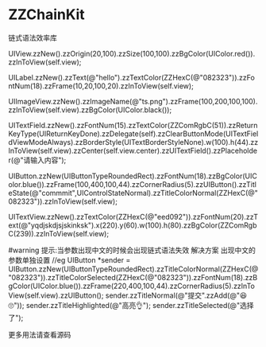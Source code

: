 # ZZChainKit
链式语法效率库

UIView.zzNew().zzOrigin(20,100).zzSize(100,100).zzBgColor(UIColor.red()).zzInToView(self.view);

UILabel.zzNew().zzText(@"hello").zzTextColor(ZZHexC(@"082323")).zzFontNum(18).zzFrame(10,20,100,20).zzInToView(self.view);

UIImageView.zzNew().zzImageName(@"ts.png").zzFrame(100,200,100,100).zzInToView(self.view).zzBgColor(UIColor.black());

UITextField.zzNew().zzFontNum(15).zzTextColor(ZZComRgbC(51)).zzReturnKeyType(UIReturnKeyDone).zzDelegate(self).zzClearButtonMode(UITextFieldViewModeAlways).zzBorderStyle(UITextBorderStyleNone).w(100).h(44).zzInToView(self.view).zzCenter(self.view.center).zzUITextField().zzPlaceholder(@"请输入内容");

UIButton.zzNew(UIButtonTypeRoundedRect).zzFontNum(18).zzBgColor(UIColor.blue()).zzFrame(100,400,100,44).zzCornerRadius(5).zzUIButton().zzTitleState(@"commmit",UIControlStateNormal).zzTitleColorNormal(ZZHexC(@"082323")).zzInToView(self.view);

UITextView.zzNew().zzTextColor(ZZHexC(@"eed092")).zzFontNum(20).zzText(@"yqdjskdjsjskinksk").x(220).y(60).w(100).h(80).zzBgColor(ZZComRgbC(239)).zzInToView(self.view);

#warning 提示:当参数出现中文的时候会出现链式语法失效  解决方案 出现中文的参数单独设置
//eg
UIButton *sender = UIButton.zzNew(UIButtonTypeRoundedRect).zzTitleColorNormal(ZZHexC(@"082323")).zzTitleColorSelected(ZZHexC(@"082323")).zzFontNum(18).zzBgColor(UIColor.blue()).zzFrame(220,400,100,44).zzCornerRadius(5).zzInToView(self.view).zzUIButton();
sender.zzTitleNormal(@"提交".zzAdd(@"😆🙄"));
sender.zzTitleHighlighted(@"高亮👌");
sender.zzTitleSelected(@"选择了");

更多用法请查看源码
